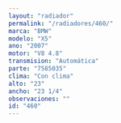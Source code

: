 ```yaml
---
layout: "radiador"
permalink: "/radiadores/460/"
marca: "BMW"
modelo: "X5"
ano: "2007"
motor: "V8 4.8"
transmision: "Automática"
parte: "7585035"
clima: "Con clima"
alto: "23"
ancho: "23 1/4"
observaciones: ""
id: "460"
---
```


